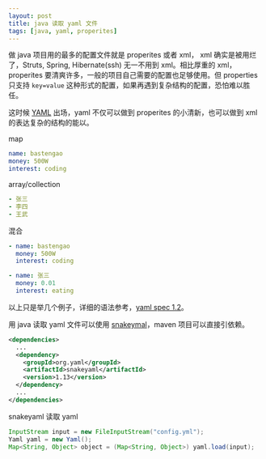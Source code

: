 ```yaml
---
layout: post
title: java 读取 yaml 文件
tags: [java, yaml, properites]
---
```


做 java 项目用的最多的配置文件就是 properites 或者 xml， xml 确实是被用烂了，Struts, Spring, Hibernate(ssh) 无一不用到 xml。相比厚重的 xml， properites 要清爽许多，一般的项目自己需要的配置也足够使用。但 properties 只支持 `key=value` 这种形式的配置，如果再遇到复杂结构的配置，恐怕难以胜任。

这时候 [YAML](http://www.yaml.org/) 出场，yaml 不仅可以做到 properites 的小清新，也可以做到 xml 的表达复杂的结构的能以。 

map
```yaml
name: bastengao
money: 500W
interest: coding
```

array/collection
```yaml
- 张三
- 李四
- 王武
```

混合
```yaml
- name: bastengao
  money: 500W
  interest: coding

- name: 张三
  money: 0.01
  interest: eating
```
以上只是举几个例子，详细的语法参考，[yaml spec 1.2](http://www.yaml.org/spec/1.2/spec.html)。

用 java 读取 yaml 文件可以使用 [snakeymal](https://code.google.com/p/snakeyaml/)，maven 项目可以直接引依赖。

```xml
<dependencies>
  ...
  <dependency>
    <groupId>org.yaml</groupId>
    <artifactId>snakeyaml</artifactId>
    <version>1.13</version>
  </dependency>
  ...
</dependencies>
```

snakeyaml 读取 yaml
```java
InputStream input = new FileInputStream("config.yml");
Yaml yaml = new Yaml();
Map<String, Object> object = (Map<String, Object>) yaml.load(input);
```
